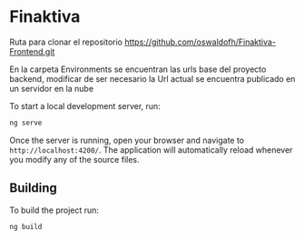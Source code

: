 # Finaktiva

Ruta para clonar el repositorio https://github.com/oswaldofh/Finaktiva-Frontend.git

En la carpeta Environments se encuentran las urls base del proyecto backend, modificar de ser necesario la Url actual se encuentra publicado en un servidor en la nube

To start a local development server, run:
```bash
ng serve
```
Once the server is running, open your browser and navigate to `http://localhost:4200/`. The application will automatically reload whenever you modify any of the source files.

## Building

To build the project run:

```bash
ng build
```


